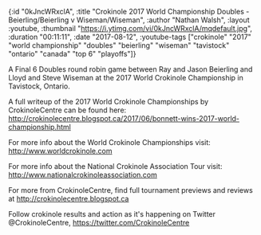 {:id "0kJncWRxclA",
 :title
 "Crokinole 2017 World Championship Doubles - Beierling/Beierling v Wiseman/Wiseman",
 :author "Nathan Walsh",
 :layout :youtube,
 :thumbnail "https://i.ytimg.com/vi/0kJncWRxclA/mqdefault.jpg",
 :duration "00:11:11",
 :date "2017-08-12",
 :youtube-tags
 ["crokinole"
  "2017"
  "world championship"
  "doubles"
  "beierling"
  "wiseman"
  "tavistock"
  "ontario"
  "canada"
  "top 6"
  "playoffs"]}


A Final 6 Doubles round robin game between Ray and Jason Beierling and Lloyd and Steve Wiseman at the 2017 World Crokinole Championship in Tavistock, Ontario.

A full writeup of the 2017 World Crokinole Championships by CrokinoleCentre can be found here: http://crokinolecentre.blogspot.ca/2017/06/bonnett-wins-2017-world-championship.html

For more info about the World Crokinole Championships visit: http://www.worldcrokinole.com

For more info about the National Crokinole Association Tour visit: http://www.nationalcrokinoleassociation.com

For more from CrokinoleCentre, find full tournament previews and reviews at http://crokinolecentre.blogspot.ca

Follow crokinole results and action as it's happening on Twitter @CrokinoleCentre, https://twitter.com/CrokinoleCentre
